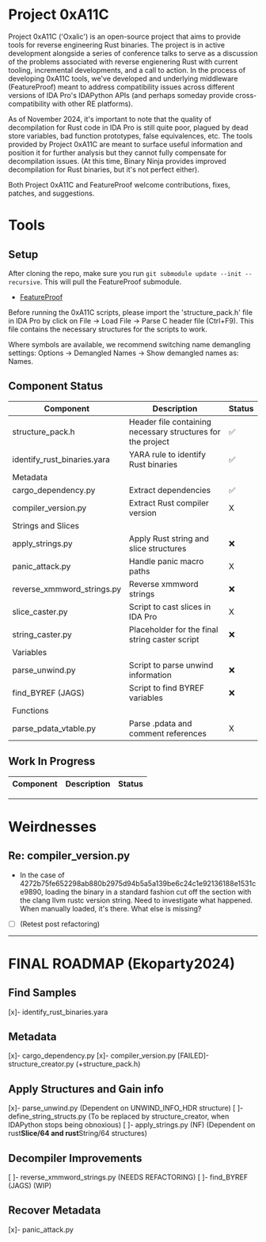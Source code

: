 # Project 0xA11C
Project 0xA11C ('Oxalic') is an open-source project that aims to provide tools for reverse engineering Rust binaries. The project is in active development alongside a series of conference talks to serve as a discussion of the problems associated with reverse engienering Rust with current tooling, incremental developments, and a call to action. In the process of developing 0xA11C tools, we've developed and underlying middleware (FeatureProof) meant to address compatibility issues across different versions of IDA Pro's IDAPython APIs (and perhaps someday provide cross-compatibility with other RE platforms).

As of November 2024, it's important to note that the quality of decompilation for Rust code in IDA Pro is still quite poor, plagued by dead store variables, bad function prototypes, false equivalences, etc. The tools provided by Project 0xA11C are meant to surface useful information and position it for further analysis but they cannot fully compensate for decompilation issues. (At this time, Binary Ninja provides improved decompilation for Rust binaries, but it's not perfect either).

Both Project 0xA11C and FeatureProof welcome contributions, fixes, patches, and suggestions.

# Tools

## Setup
After cloning the repo, make sure you run `git submodule update --init --recursive`. This will pull the FeatureProof submodule.
- [FeatureProof](https://github.com/juanandresgs/FeatureProof.git)

Before running the 0xA11C scripts, please import the 'structure_pack.h' file in IDA Pro by click on File -> Load File -> Parse C header file (Ctrl+F9). This file contains the necessary structures for the scripts to work.

Where symbols are available, we recommend switching name demangling settings: Options -> Demangled Names -> Show demangled names as: Names.

## Component Status

| Component  | Description | Status |
|------------|-------------|--------|
| structure_pack.h  | Header file containing necessary structures for the project | ✅ |
| identify_rust_binaries.yara | YARA rule to identify Rust binaries | ✅ |
| Metadata |
| cargo_dependency.py | Extract dependencies | ✅ |
| compiler_version.py | Extract Rust compiler version | X |
| Strings and Slices |
| apply_strings.py | Apply Rust string and slice structures | ❌ |
| panic_attack.py | Handle panic macro paths | X |
| reverse_xmmword_strings.py| Reverse xmmword strings | ❌ |
| slice_caster.py | Script to cast slices in IDA Pro | X |
| string_caster.py | Placeholder for the final string caster script | ❌ |
| Variables |
| parse_unwind.py | Script to parse unwind information | ❌ |
| find_BYREF (JAGS) | Script to find BYREF variables | ❌ |
| Functions |
| parse_pdata_vtable.py | Parse .pdata and comment references | X |

## Work In Progress
| Component  | Description | Status |
|------------|-------------|--------|

---

# Weirdnesses

## Re: compiler_version.py

- In the case of 4272b75fe652298ab880b2975d94b5a5a139be6c24c1e92136188e1531ce9890, loading the binary in a standard fashion cut off the section with the clang llvm rustc version string. Need to investigate what happened. When manually loaded, it's there. What else is missing?
- [ ] (Retest post refactoring)

---

# FINAL ROADMAP (Ekoparty2024)

## Find Samples

[x]- identify_rust_binaries.yara

## Metadata

[x]- cargo_dependency.py
[x]- compiler_version.py
[FAILED]- structure_creator.py (+structure_pack.h)

## Apply Structures and Gain info

[x]- parse_unwind.py (Dependent on UNWIND_INFO_HDR structure)
[ ]- define_string_structs.py (To be replaced by structure_creator, when IDAPython stops being obnoxious)
[ ]- apply_strings.py (NF) (Dependent on rust**Slice/64 and rust**String/64 structures)

## Decompiler Improvements

[ ]- reverse_xmmword_strings.py (NEEDS REFACTORING)
[ ]- find_BYREF (JAGS) (WIP)

## Recover Metadata

[x]- panic_attack.py
